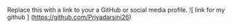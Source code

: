 Replace this with a link to your a GitHub or social media profile.
![ link for my github ] (https://github.com/Priyadarsini26)
